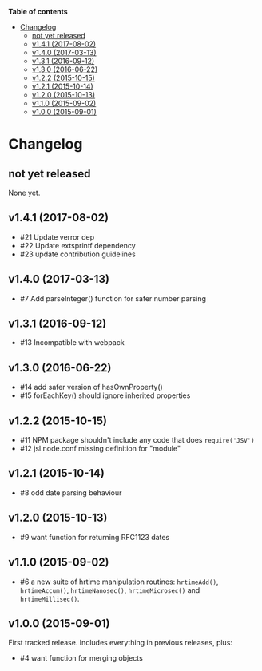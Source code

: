 <!-- START doctoc generated TOC please keep comment here to allow auto update -->
<!-- DON'T EDIT THIS SECTION, INSTEAD RE-RUN doctoc TO UPDATE -->
**Table of contents**

- [Changelog](#changelog)
  - [not yet released](#not-yet-released)
  - [v1.4.1 (2017-08-02)](#v141-2017-08-02)
  - [v1.4.0 (2017-03-13)](#v140-2017-03-13)
  - [v1.3.1 (2016-09-12)](#v131-2016-09-12)
  - [v1.3.0 (2016-06-22)](#v130-2016-06-22)
  - [v1.2.2 (2015-10-15)](#v122-2015-10-15)
  - [v1.2.1 (2015-10-14)](#v121-2015-10-14)
  - [v1.2.0 (2015-10-13)](#v120-2015-10-13)
  - [v1.1.0 (2015-09-02)](#v110-2015-09-02)
  - [v1.0.0 (2015-09-01)](#v100-2015-09-01)

<!-- END doctoc generated TOC please keep comment here to allow auto update -->

# Changelog

## not yet released

None yet.

## v1.4.1 (2017-08-02)

* #21 Update verror dep
* #22 Update extsprintf dependency
* #23 update contribution guidelines

## v1.4.0 (2017-03-13)

* #7 Add parseInteger() function for safer number parsing

## v1.3.1 (2016-09-12)

* #13 Incompatible with webpack

## v1.3.0 (2016-06-22)

* #14 add safer version of hasOwnProperty()
* #15 forEachKey() should ignore inherited properties

## v1.2.2 (2015-10-15)

* #11 NPM package shouldn't include any code that does `require('JSV')`
* #12 jsl.node.conf missing definition for "module"

## v1.2.1 (2015-10-14)

* #8 odd date parsing behaviour

## v1.2.0 (2015-10-13)

* #9 want function for returning RFC1123 dates

## v1.1.0 (2015-09-02)

* #6 a new suite of hrtime manipulation routines: `hrtimeAdd()`,
  `hrtimeAccum()`, `hrtimeNanosec()`, `hrtimeMicrosec()` and
  `hrtimeMillisec()`.

## v1.0.0 (2015-09-01)

First tracked release.  Includes everything in previous releases, plus:

* #4 want function for merging objects
